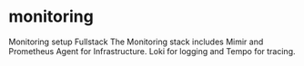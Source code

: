 # monitoring
Monitoring setup Fullstack
The Monitoring stack includes Mimir and Prometheus Agent for Infrastructure. Loki for logging and Tempo for tracing.
